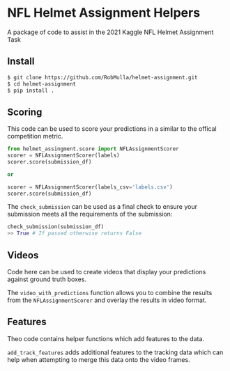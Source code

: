# NFL Helmet Assignment Helpers
A package of code to assist in the 2021 Kaggle NFL Helmet Assignment Task

## Install
```bash
$ git clone https://github.com/RobMulla/helmet-assignment.git
$ cd helmet-assignment
$ pip install .
```

## Scoring
This code can be used to score your predictions in a similar to the offical competition metric.

```python
from helmet_assingment.score import NFLAssignmentScorer
scorer = NFLAssignmentScorer(labels)
scorer.score(submission_df)

or

scorer = NFLAssignmentScorer(labels_csv='labels.csv')
scorer.score(submission_df)

```

The `check_submission` can be used as a final check to ensure your submission meets all the requirements of the submission:

```python
check_submission(submission_df)
>> True # If passed otherwise returns False
```

## Videos
Code here can be used to create videos that display your predictions against ground truth boxes.

The `video_with_predictions` function allows you to combine the results from the `NFLAssignmentScorer` and overlay the results in video format.

## Features

Theo code contains helper functions which add features to the data.

`add_track_features` adds additional features to the tracking data which can help when attempting to merge this data onto the video frames.
